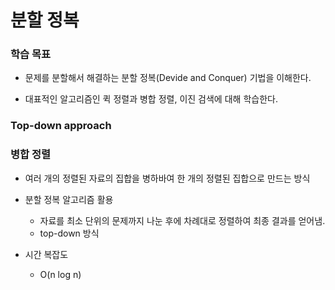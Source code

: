 # 분할 정복

### 학습 목표
- 문제를 분할해서 해결하는 분할 정복(Devide and Conquer) 기법을 이해한다.

- 대표적인 알고리즘인 퀵 정렬과 병합 정렬, 이진 검색에 대해 학습한다.

### Top-down approach


### 병합 정렬

- 여러 개의 정렬된 자료의 집합을 병하바여 한 개의 정렬된 집합으로 만드는 방식

- 분할 정복 알고리즘 활용
    - 자료를 최소 단위의 문제까지 나눈 후에 차례대로 정렬하여 최종 결과를 얻어냄.
    - top-down 방식

- 시간 복잡도
    - O(n log n)

    